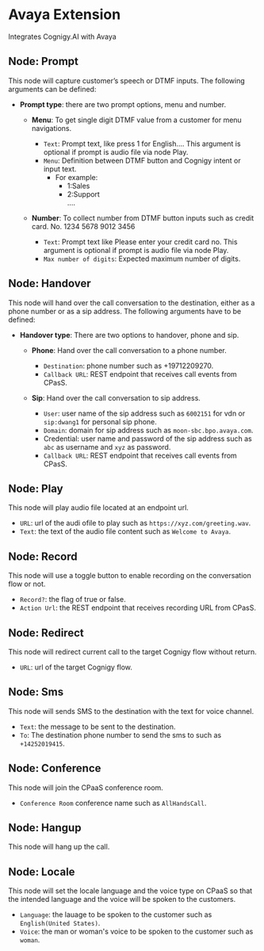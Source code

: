 
# Avaya Extension  
  
Integrates Cognigy.AI with Avaya   
    
## Node: Prompt  
  
This node will capture customer’s speech or DTMF inputs. The following arguments can be defined:  
  
- **Prompt type**: there are two prompt options, menu and number.  
  
   - **Menu**: To get single digit DTMF value from a customer for menu navigations.  
      - `Text`: Prompt text, like press 1 for English…. This argument is optional if prompt is audio file via node Play.
      - `Menu`: Definition between DTMF button and Cognigy intent or input text.  
          - For example:   
              - 1:Sales    
            - 2:Support    
              ....  
        
   - **Number**: To collect number from DTMF button inputs such as credit card. No. 1234 5678 9012 3456  
      - `Text`: Prompt text like Please enter your credit card no. This argument is optional if prompt is audio file via node Play.
      - `Max number of digits`: Expected maximum number of digits.  
  
## Node: Handover  
  
This node will hand over the call conversation to the destination, either as a phone number or as a sip address. The following arguments have to be defined:  
  
- **Handover type**: There are two options to handover, phone and sip.  
  
   - **Phone**: Hand over the call conversation to a phone number.  
      - `Destination`: phone number such as +19712209270.  
      - `Callback URL`: REST endpoint that receives call events from CPasS.  
        
   - **Sip**: Hand over the call conversation to sip address.  
      - `User`: user name of the sip address such as `6002151` for vdn or `sip:dwang1` for personal sip phone.
      - `Domain`: domain for sip address such as `moon-sbc.bpo.avaya.com`.
      - Credential: user name and password of the sip address such as `abc` as username and `xyz` as password.
      - `Callback URL`: REST endpoint that receives call events from CPasS.  
     
## Node: Play  
  
This node will play audio file located at an endpoint url. 
   - `URL`: url of the audi ofile to play such as `https://xyz.com/greeting.wav`. 
   - `Text`: the text of the audio file content such as `Welcome to Avaya`. 

## Node: Record  
  
This node will use a toggle button to enable recording on the conversation flow or not. 
   - `Record?`: the flag of true or false.  
   - `Action Url`: the REST endpoint that receives recording URL from CPasS.
  
## Node: Redirect  
  
This node will redirect current call to the target Cognigy flow without return. 
   - `URL`: url of the target Cognigy flow.

## Node: Sms  
  
This node will sends SMS to the destination with the text for voice channel. 
   - `Text`: the message to be sent to the destination. 
   - `To`: The destination phone number to send the sms to such as `+14252019415`. 

## Node: Conference  
  
This node will join the CPaaS conference room. 
   - `Conference Room`  conference name such as `AllHandsCall`.

## Node: Hangup  
  
This node will hang up the call.

## Node: Locale

This node will set the locale language and the voice type on CPaaS so that the intended language and the voice will be spoken to the customers. 
   - `Language`: the lauage to be spoken to the customer such as `English(United States)`. 
   - `Voice`: the man or woman's voice to be spoken to the customer such as `woman`.